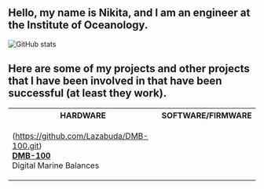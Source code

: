 ## Hello, my name is Nikita, and I am an engineer at the Institute of Oceanology.

![GitHub stats](https://github-readme-stats.vercel.app/api?username=Lazabuda&show_icons=true&theme=radical)

## Here are some of my projects and other projects that I have been involved in that have been successful (at least they work).

<table>
<tr>
<th> HARDWARE </th>
<th> SOFTWARE/FIRMWARE </th>
</tr>
  
  
<tr>
<td>
  
(https://github.com/Lazabuda/DMB-100.git)
<br/>
[**DMB-100**](https://github.com/Lazabuda/DMB-100.git)
<br/>
Digital Marine Balances

</td>
<td>
